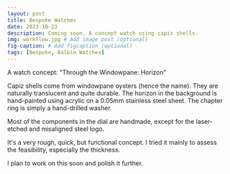 ```yaml
---
layout: post
title: Bespoke Watches
date: 2023-10-23
description: Coming soon. A concept watch using capiz shells.
img: workflow.jpg # Add image post (optional)
fig-caption: # Add figcaption (optional)
tags: [Bespoke, Balbin Watches]
---
```


A watch concept: "Through the Windowpane: Horizon"

Capiz shells come from windowpane oysters (hence the name). They are naturally translucent and quite durable. The horizon in the background is hand-painted using acrylic on a 0.05mm stainless steel sheet. The chapter ring is simply a hand-drilled washer.

Most of the components in the dial are handmade, except for the laser-etched and misaligned steel logo.

It's a very rough, quick, but functional concept. I tried it mainly to assess the feasibility, especially the thickness.

I plan to work on this soon and polish it further.
